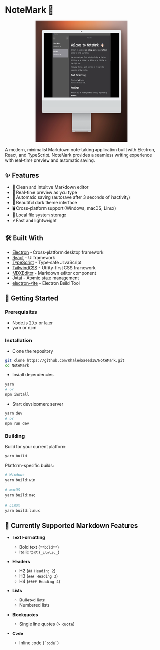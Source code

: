 # NoteMark 📝

<p align="center">
  <img src="resources/demo.png" alt="NoteMark Logo" width="60%" height="400">
</p>

A modern, minimalist Markdown note-taking application built with Electron, React, and TypeScript. NoteMark provides a seamless writing experience with real-time preview and automatic saving.

## ✨ Features

- 📝 Clean and intuitive Markdown editor
- 🔄 Real-time preview as you type
- 💾 Automatic saving (autosave after 3 seconds of inactivity)
- 🎨 Beautiful dark theme interface
- 🖥️ Cross-platform support (Windows, macOS, Linux)
- 📁 Local file system storage
- ⚡ Fast and lightweight

## 🛠️ Built With

- [Electron](https://www.electronjs.org/) - Cross-platform desktop framework
- [React](https://reactjs.org/) - UI framework
- [TypeScript](https://www.typescriptlang.org/) - Type-safe JavaScript
- [TailwindCSS](https://tailwindcss.com/) - Utility-first CSS framework
- [MDXEditor](https://mdxeditor.dev/) - Markdown editor component
- [Jotai](https://jotai.org/) - Atomic state management
- [electron-vite](https://electron-vite.org/) - Electron Build Tool

## 🚀 Getting Started

### Prerequisites

- Node.js 20.x or later
- yarn or npm

### Installation

- Clone the repository

```bash
git clone https://github.com/KhaledSaeed18/NoteMark.git
cd NoteMark
```

- Install dependencies

```bash
yarn
# or
npm install
```

- Start development server

```bash
yarn dev
# or
npm run dev
```

### Building

Build for your current platform:

```bash
yarn build
```

Platform-specific builds:

```bash
# Windows
yarn build:win

# macOS
yarn build:mac

# Linux
yarn build:linux
```

## 📝 Currently Supported Markdown Features

- **Text Formatting**
  - Bold text (`**bold**`)
  - Italic text (`_italic_`)
  
- **Headers**
  - H2 (`## Heading 2`)
  - H3 (`### Heading 3`)
  - H4 (`#### Heading 4`)
  
- **Lists**
  - Bulleted lists
  - Numbered lists
  
- **Blockquotes**
  - Single line quotes (`> quote`)
  
- **Code**
  - Inline code (`` `code` ``)
